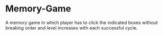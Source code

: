 # Memory-Game
A memory game in which player has to click the indicated boxes without breaking order and level increases with each successful cycle.
